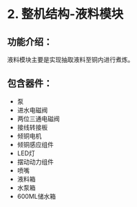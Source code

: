 # 2. 整机结构-液料模块

## 功能介绍：
液料模块主要是实现抽取液料至铜内进行煮炼。

## 包含器件：
- 泵
- 进水电磁阀
- 两位三通电磁阀
- 接线转接板
- 倾铜电机
- 倾铜感应组件
- LED灯
- 摆动动力组件
- 喷嘴
- 液料箱
- 水泵箱
- 600ML储水箱